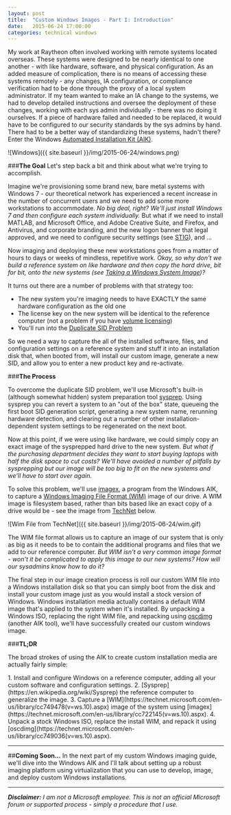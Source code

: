 ```yaml
---
layout: post
title:  "Custom Windows Images - Part I: Introduction"
date:   2015-06-24 17:00:00
categories: technical windows
---
```


My work at Raytheon often involved working with remote systems located overseas. These systems were designed to be nearly identical to one another - with like hardware, software, and physical configuration. As an added measure of complication, there is no means of accessing these systems remotely - any changes, IA configuration, or compliance verification had to be done through the proxy of a local system administrator. If my team wanted to make an IA change to the systems, we had to develop detailed instructions and oversee the deployment of these changes, working with each sys admin individually - there was no doing it ourselves. If a piece of hardware failed and needed to be replaced, it would have to be configured to our security standards by the sys admins by hand. There had to be a better way of standardizing these systems, hadn't there? Enter the Windows [Automated Installation Kit (AIK)](http://www.microsoft.com/en-US/Download/details.aspx?id=5753).

![Windows]({{ site.baseurl }}/img/2015-06-24/windows.png)

###**The Goal**
Let's step back a bit and think about what we're trying to accomplish.

Imagine we're provisioning some brand new, bare metal systems with Windows 7 - our theoretical network has experienced a recent increase in the number of concurrent users and we need to add some more workstations to accommodate. *No big deal, right? We'll just install Windows 7 and then configure each system individually.* But what if we need to install MATLAB, and Microsoft Office, and Adobe Creative Suite, and Firefox, and Antivirus, and corporate branding, and the new logon banner that legal approved, and we need to configure security settings (see [STIG](https://en.wikipedia.org/wiki/Security_Technical_Implementation_Guide)), and ...

Now imaging and deploying these new workstations goes from a matter of hours to days or weeks of mindless, repetitive work. *Okay, so why don't we build a reference system on like hardware and then copy the hard drive, bit for bit, onto the new systems (see [Taking a Windows System Image](http://www.howtogeek.com/howto/4241/how-to-create-a-system-image-in-windows-7/))?*

It turns out there are a number of problems with that strategy too:

* The new system you're imaging needs to have EXACTLY the same hardware configuration as the old one
* The license key on the new system will be identical to the reference computer (not a problem if you have [volume licensing](https://www.microsoft.com/en-us/Licensing/licensing-programs/licensing-programs.aspx))
* You'll run into the [Duplicate SID Problem](http://blogs.technet.com/b/markrussinovich/archive/2009/11/03/3291024.aspx)

So we need a way to capture the all of the installed software, files, and configuration settings on a reference system and stuff it into an installation disk that, when booted from, will install our custom image, generate a new SID, and allow you to enter a new product key and re-activate.

###**The Process**

To overcome the duplicate SID problem, we'll use Microsoft's built-in (although somewhat hidden) system preparation tool [sysprep](https://en.wikipedia.org/wiki/Sysprep). Using sysprep you can revert a system to an "out of the box" state, queueing the first boot SID generation script, generating a new system name, rerunning hardware detection, and clearing out a number of other installation-dependent system settings to be regenerated on the next boot.

Now at this point, if we were using like hardware, we could simply copy an exact image of the sysprepped hard drive to the new system. *But what if the purchasing department decides they want to start buying laptops with half the disk space to cut costs? We'll have avoided a number of pitfalls by sysprepping but our image will be too big to fit on the new systems and we'll have to start over again.*

To solve this problem, we'll use [imagex](https://technet.microsoft.com/en-us/library/cc722145(v=ws.10).aspx), a program from the Windows AIK, to capture a [Windows Imaging File Format (WIM)](https://technet.microsoft.com/en-us/library/cc749478(v=ws.10).aspx) image of our drive. A WIM image is filesystem based, rather than bits based like an exact copy of a drive would be - see the image from [TechNet](https://technet.microsoft.com/en-us/library/cc749478(v=ws.10).aspx) below.

![Wim File from TechNet]({{ site.baseurl }}/img/2015-06-24/wim.gif)

The WIM file format allows us to capture an image of our system that is only as big as it needs to be to contain the additional programs and files that we add to our reference computer. *But WIM isn't a very common image format - won't it be complicated to apply this image to our new systems? How will our sysadmins know how to do it?*

The final step in our image creation process is roll our custom WIM file into a Windows installation disk so that you can simply boot from the disk and install your custom image just as you would install a stock version of Windows. Windows installation media actually contains a default WIM image that's applied to the system when it's installed. By unpacking a Windows ISO, replacing the right WIM file, and repacking using [oscdimg](https://technet.microsoft.com/en-us/library/cc749036(v=ws.10).aspx) (another AIK tool), we'll have successfully created our custom windows image.

###**TL;DR**

The broad strokes of using the AIK to create custom installation media are actually fairly simple:

<div class="recipe" markdown="1">
1. Install and configure Windows on a reference computer, adding all your custom software and configuration settings.
2. [Sysprep](https://en.wikipedia.org/wiki/Sysprep) the reference computer to generalize the image.
3. Capture a [WIM](https://technet.microsoft.com/en-us/library/cc749478(v=ws.10).aspx) image of the system using [imagex](https://technet.microsoft.com/en-us/library/cc722145(v=ws.10).aspx).
4. Unpack a stock Windows ISO, replace the install WIM, and repack it using [oscdimg](https://technet.microsoft.com/en-us/library/cc749036(v=ws.10).aspx).
</div>

---

##**Coming Soon...**
In the next part of my custom Windows imaging guide, we'll dive into the Windows AIK and I'll talk about setting up a robust imaging platform using virtualization that you can use to develop, image, and deploy custom Windows installations.

---

_**Disclaimer:** I am not a Microsoft employee. This is not an official Microsoft forum or supported process - simply a procedure that I use._